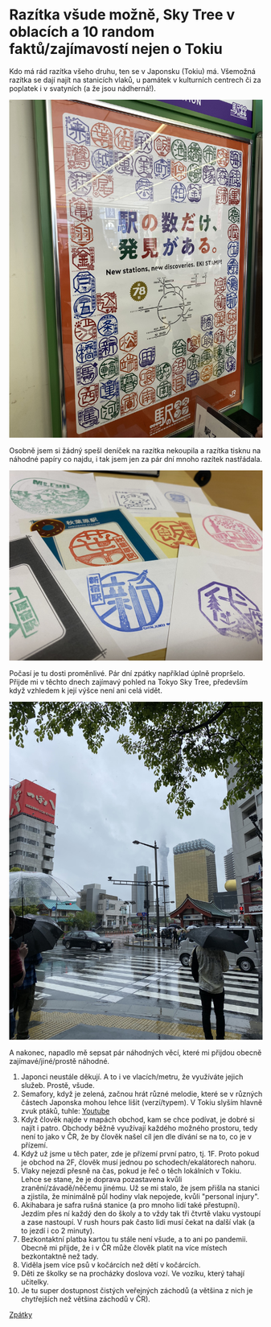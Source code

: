 # Razítka všude možně, Sky Tree v oblacích a 10 random faktů/zajímavostí nejen o Tokiu

Kdo má rád razítka všeho druhu, ten se v Japonsku (Tokiu) má. Všemožná razítka se dají najít na stanicích vlaků, u památek v kulturních centrech či za poplatek i v svatyních (a že jsou nádherná!).



![Branching](../photos/razitka.jpeg)

Osobně jsem si žádný spešl deníček na razítka nekoupila a razítka tisknu na náhodné papíry co najdu, i tak jsem jen za pár dní mnoho razítek nastřádala.

![Branching](../photos/stamps.jpeg)

Počasí je tu dosti proměnlivé. Pár dní zpátky například úplně propršelo. Přijde mi v těchto dnech zajímavý pohled na Tokyo Sky Tree, především když vzhledem k její výšce není ani celá vidět.

![Branching](../photos/sky_tree_v_oblacich.jpeg)

A nakonec, napadlo mě sepsat pár náhodných věcí, které mi přijdou obecně zajímavé/jiné/prostě náhodné.

1. Japonci neustále děkují. A to i ve vlacích/metru, že využíváte jejich služeb. Prostě, všude.
2. Semafory, když je zelená, začnou hrát různé melodie, které se v různých částech Japonska mohou lehce lišit (verzí/typem). V Tokiu slyším hlavně zvuk ptáků, tuhle: [Youtube](https://youtu.be/F-7k2y-mXAw?t=87)
3. Když člověk najde v mapách obchod, kam se chce podívat, je dobré si najít i patro. Obchody běžně využívají každého možného prostoru, tedy není to jako v ČR, že by člověk našel cíl jen dle dívání se na to, co je v přízemí.
4. Když už jsme u těch pater, zde je přízemí první patro, tj. 1F. Proto pokud je obchod na 2F, člověk musí jednou po schodech/ekalátorech nahoru.
5. Vlaky nejezdí přesně na čas, pokud je řeč o těch lokálních v Tokiu. Lehce se stane, že je doprava pozastavena kvůli zranění/závadě/něčemu jinému. Už se mi stalo, že jsem přišla na stanici a zjistila, že minimálně půl hodiny vlak nepojede, kvůli "personal injury".
6. Akihabara je safra rušná stanice (a pro mnoho lidí také přestupní). Jezdím přes ní každý den do školy a to vždy tak tři čtvrtě vlaku vystoupí a zase nastoupí. V rush hours pak často lidi musí čekat na další vlak (a to jezdí i co 2 minuty).
7. Bezkontaktní platba kartou tu stále není všude, a to ani po pandemii. Obecně mi přijde, že i v ČR může člověk platit na více místech bezkontaktně než tady.
8. Viděla jsem více psů v kočárcích než dětí v kočárcích.
9. Děti ze školky se na procházky doslova vozí. Ve vozíku, který tahají učitelky.
10. Je tu super dostupnost čistých veřejných záchodů (a většina z nich je chytřejších než většina záchodů v ČR).


[Zpátky](../)
